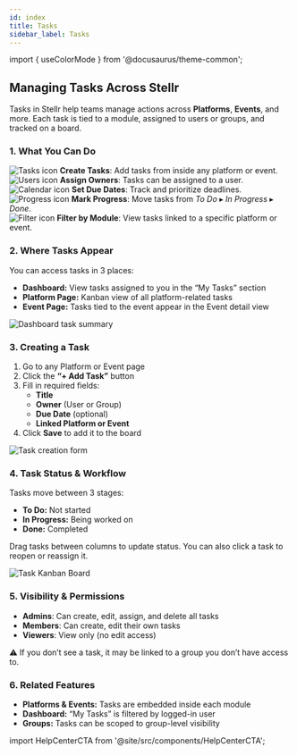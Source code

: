 ```yaml
---
id: index
title: Tasks
sidebar_label: Tasks
---
```


import { useColorMode } from '@docusaurus/theme-common';

<div class="p-6 bg-white rounded-lg shadow-sm space-y-6">

  <h2 class="h2 text-accent-secondary">Managing Tasks Across Stellr</h2>

  <p class="body text-gray-dark">
    Tasks in Stellr help teams manage actions across <strong>Platforms</strong>, <strong>Events</strong>, and more. Each task is tied to a module, assigned to users or groups, and tracked on a board.
  </p>

  ### 1. What You Can Do

  <div class="grid grid-cols-1 sm:grid-cols-2 gap-4 mt-4">

  <div class="flex items-center space-x-3">
    <img src={`/icons/tasks-${useColorMode().colorMode}.svg`} class="inline-icon" alt="Tasks icon" />
    <span class="body"><strong>Create Tasks</strong>: Add tasks from inside any platform or event.</span>
  </div>

  <div class="flex items-center space-x-3">
    <img src={`/icons/users-${useColorMode().colorMode}.svg`} class="inline-icon" alt="Users icon" />
    <span class="body"><strong>Assign Owners</strong>: Tasks can be assigned to a user.</span>
  </div>

  <div class="flex items-center space-x-3">
    <img src={`/icons/calendar-${useColorMode().colorMode}.svg`} class="inline-icon" alt="Calendar icon" />
    <span class="body"><strong>Set Due Dates</strong>: Track and prioritize deadlines.</span>
  </div>

  <div class="flex items-center space-x-3">
    <img src={`/icons/edit-${useColorMode().colorMode}.svg`} class="inline-icon" alt="Progress icon" />
    <span class="body"><strong>Mark Progress</strong>: Move tasks from <em>To Do</em> ▸ <em>In Progress</em> ▸ <em>Done</em>.</span>
  </div>

  <div class="flex items-center space-x-3">
    <img src={`/icons/filter-${useColorMode().colorMode}.svg`} class="inline-icon" alt="Filter icon" />
    <span class="body"><strong>Filter by Module</strong>: View tasks linked to a specific platform or event.</span>
  </div>

</div>

  ### 2. Where Tasks Appear

  <p class="body">
    You can access tasks in 3 places:
  </p>

  <ul class="list-disc pl-6 body">
    <li><strong>Dashboard:</strong> View tasks assigned to you in the “My Tasks” section</li>
    <li><strong>Platform Page:</strong> Kanban view of all platform-related tasks</li>
    <li><strong>Event Page:</strong> Tasks tied to the event appear in the Event detail view</li>
  </ul>

  <div style={{ textAlign: 'center' }}>
    <img
      src="/img/tasks-dashboard-my-tasks.png"
      alt="Dashboard task summary"
      style={{
        borderRadius: '0.5rem',
        boxShadow: '0 0 10px rgba(0,0,0,0.05)',
        maxWidth: '100%',
        marginTop: '1rem'
      }}
    />
  </div>
  <!-- 📸 Screenshot: /img/tasks-dashboard-my-tasks.png -->

  ### 3. Creating a Task

<ol class="list-decimal pl-6 body space-y-2">
  <li>Go to any Platform or Event page</li>
  <li>Click the <strong>“+ Add Task”</strong> button</li>
  <li>
    Fill in required fields:
    <ul class="list-disc pl-6 mt-1">
      <li><strong>Title</strong></li>
      <li><strong>Owner</strong> (User or Group)</li>
      <li><strong>Due Date</strong> (optional)</li>
      <li><strong>Linked Platform or Event</strong></li>
    </ul>
  </li>
  <li>Click <strong>Save</strong> to add it to the board</li>
</ol>

  <div style={{ textAlign: 'center' }}>
    <img
      src="/img/tasks-create-form.png"
      alt="Task creation form"
      style={{
        borderRadius: '0.5rem',
        boxShadow: '0 0 10px rgba(0,0,0,0.05)',
        maxWidth: '100%',
        marginTop: '1rem'
      }}
    />
  </div>
  <!-- 📸 Screenshot: /img/tasks-create-form.png -->

  ### 4. Task Status & Workflow

  <p class="body">
    Tasks move between 3 stages:
  </p>

  <ul class="list-disc pl-6 body">
    <li><strong>To Do:</strong> Not started</li>
    <li><strong>In Progress:</strong> Being worked on</li>
    <li><strong>Done:</strong> Completed</li>
  </ul>

  <p class="body">
    Drag tasks between columns to update status. You can also click a task to reopen or reassign it.
  </p>

  <div style={{ textAlign: 'center' }}>
    <img
      src="/img/tasks-kanban-view.png"
      alt="Task Kanban Board"
      style={{
        borderRadius: '0.5rem',
        boxShadow: '0 0 10px rgba(0,0,0,0.05)',
        maxWidth: '100%',
        marginTop: '1rem'
      }}
    />
  </div>
  <!-- 📸 Screenshot: /img/tasks-kanban-view.png -->

  ### 5. Visibility & Permissions

  <ul class="list-disc pl-6 body">
    <li><strong>Admins</strong>: Can create, edit, assign, and delete all tasks</li>
    <li><strong>Members</strong>: Can create, edit their own tasks</li>
    <li><strong>Viewers</strong>: View only (no edit access)</li>
  </ul>

  <div class="mt-4 text-sm bg-gray-light p-4 rounded text-gray-dark">
    ⚠️ If you don’t see a task, it may be linked to a group you don’t have access to.
  </div>

  ### 6. Related Features

  <ul class="list-disc pl-6 body">
    <li><strong>Platforms & Events:</strong> Tasks are embedded inside each module</li>
    <li><strong>Dashboard:</strong> “My Tasks” is filtered by logged-in user</li>
    <li><strong>Groups:</strong> Tasks can be scoped to group-level visibility</li>
  </ul>

</div>

import HelpCenterCTA from '@site/src/components/HelpCenterCTA';

<HelpCenterCTA />
